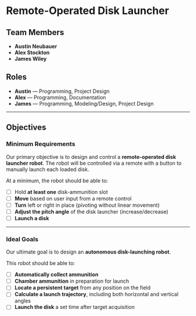 # Remote-Operated Disk Launcher

## Team Members
- **Austin Neubauer**
- **Alex Stockton**
- **James Wiley**

## Roles
- **Austin** — Programming, Project Design  
- **Alex** — Programming, Documentation  
- **James** — Programming, Modeling/Design, Project Design  

---

## Objectives

### Minimum Requirements
Our primary objective is to design and control a **remote-operated disk launcher robot**. The robot will be controlled via a remote with a button to manually launch each loaded disk.

At a minimum, the robot should be able to:
- [ ] Hold **at least one** disk-ammunition slot
- [ ] **Move** based on user input from a remote control
- [ ] **Turn** left or right in place (pivoting without linear movement)
- [ ] **Adjust the pitch angle** of the disk launcher (increase/decrease)
- [ ] **Launch a disk**

---

### Ideal Goals
Our ultimate goal is to design an **autonomous disk-launching robot**.

This robot should be able to:
- [ ] **Automatically collect ammunition**
- [ ] **Chamber ammunition** in preparation for launch
- [ ] **Locate a persistent target** from any position on the field
- [ ] **Calculate a launch trajectory**, including both horizontal and vertical angles
- [ ] **Launch the disk** a set time after target acquisition
